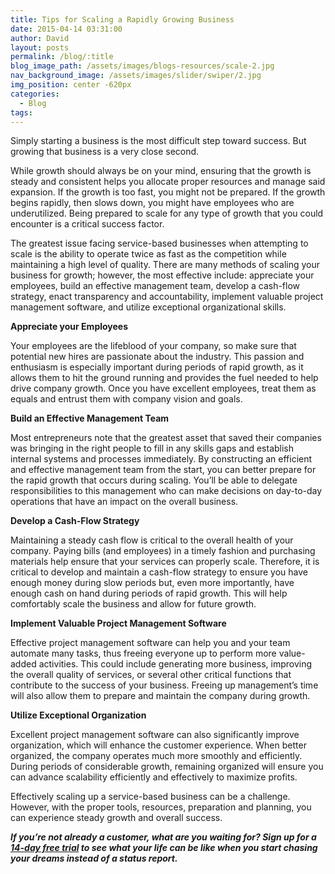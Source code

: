 ```yaml
---
title: Tips for Scaling a Rapidly Growing Business
date: 2015-04-14 03:31:00
author: David
layout: posts
permalink: /blog/:title
blog_image_path: /assets/images/blogs-resources/scale-2.jpg
nav_background_image: /assets/images/slider/swiper/2.jpg
img_position: center -620px
categories:
  - Blog
tags:  
---
```


Simply starting a business is the most difficult step toward success. But growing that business is a very close second.

While growth should always be on your mind, ensuring that the growth is steady and consistent helps you allocate proper resources and manage said expansion. If the growth is too fast, you might not be prepared. If the growth begins rapidly, then slows down, you might have employees who are underutilized. Being prepared to scale for any type of growth that you could encounter is a critical success factor.

The greatest issue facing service-based businesses when attempting to scale is the ability to operate twice as fast as the competition while maintaining a high level of quality. There are many methods of scaling your business for growth; however, the most effective include: appreciate your employees, build an effective management team, develop a cash-flow strategy, enact transparency and accountability, implement valuable project management software, and utilize exceptional organizational skills.

**Appreciate your Employees**

Your employees are the lifeblood of your company, so make sure that potential new hires are passionate about the industry. This passion and enthusiasm is especially important during periods of rapid growth, as it allows them to hit the ground running and provides the fuel needed to help drive company growth. Once you have excellent employees, treat them as equals and entrust them with company vision and goals.

**Build an Effective Management Team**

Most entrepreneurs note that the greatest asset that saved their companies was bringing in the right people to fill in any skills gaps and establish internal systems and processes immediately. By constructing an efficient and effective management team from the start, you can better prepare for the rapid growth that occurs during scaling. You’ll be able to delegate responsibilities to this management who can make decisions on day-to-day operations that have an impact on the overall business.

**Develop a Cash-Flow Strategy**

Maintaining a steady cash flow is critical to the overall health of your company. Paying bills (and employees) in a timely fashion and purchasing materials help ensure that your services can properly scale. Therefore, it is critical to develop and maintain a cash-flow strategy to ensure you have enough money during slow periods but, even more importantly, have enough cash on hand during periods of rapid growth. This will help comfortably scale the business and allow for future growth.

**Implement Valuable Project Management Software**

Effective project management software can help you and your team automate many tasks, thus freeing everyone up to perform more value-added activities. This could include generating more business, improving the overall quality of services, or several other critical functions that contribute to the success of your business. Freeing up management’s time will also allow them to prepare and maintain the company during growth.

**Utilize Exceptional Organization**

Excellent project management software can also significantly improve organization, which will enhance the customer experience. When better organized, the company operates much more smoothly and efficiently. During periods of considerable growth, remaining organized will ensure you can advance scalability efficiently and effectively to maximize profits.

Effectively scaling up a service-based business can be a challenge. However, with the proper tools, resources, preparation and planning, you can experience steady growth and overall success.

***If you’re not already a customer, what are you waiting for? Sign up for a [14-day free trial](http://www.vorex.com/free-trial/) to see what your life can be like when you start chasing your dreams instead of a status report.***
